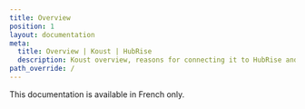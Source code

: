 ```yaml
---
title: Overview
position: 1
layout: documentation
meta:
  title: Overview | Koust | HubRise
  description: Koust overview, reasons for connecting it to HubRise and summary of integrated features. Synchronise data between your EPOS and your apps.
path_override: /
---
```


This documentation is <Link to="/fr/apps/koust" addLocalePrefix={false}>available in French only</Link>.
